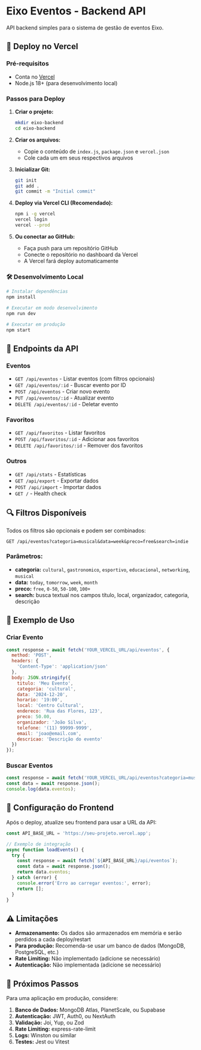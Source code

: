 # Eixo Eventos - Backend API

API backend simples para o sistema de gestão de eventos Eixo.

## 🚀 Deploy no Vercel

### Pré-requisitos
- Conta no [Vercel](https://vercel.com)
- Node.js 18+ (para desenvolvimento local)

### Passos para Deploy

1. **Criar o projeto:**
   ```bash
   mkdir eixo-backend
   cd eixo-backend
   ```

2. **Criar os arquivos:**
   - Copie o conteúdo de `index.js`, `package.json` e `vercel.json`
   - Cole cada um em seus respectivos arquivos

3. **Inicializar Git:**
   ```bash
   git init
   git add .
   git commit -m "Initial commit"
   ```

4. **Deploy via Vercel CLI (Recomendado):**
   ```bash
   npm i -g vercel
   vercel login
   vercel --prod
   ```

5. **Ou conectar ao GitHub:**
   - Faça push para um repositório GitHub
   - Conecte o repositório no dashboard da Vercel
   - A Vercel fará deploy automaticamente

### 🛠️ Desenvolvimento Local

```bash
# Instalar dependências
npm install

# Executar em modo desenvolvimento
npm run dev

# Executar em produção
npm start
```

## 📡 Endpoints da API

### Eventos
- `GET /api/eventos` - Listar eventos (com filtros opcionais)
- `GET /api/eventos/:id` - Buscar evento por ID
- `POST /api/eventos` - Criar novo evento
- `PUT /api/eventos/:id` - Atualizar evento
- `DELETE /api/eventos/:id` - Deletar evento

### Favoritos
- `GET /api/favoritos` - Listar favoritos
- `POST /api/favoritos/:id` - Adicionar aos favoritos
- `DELETE /api/favoritos/:id` - Remover dos favoritos

### Outros
- `GET /api/stats` - Estatísticas
- `GET /api/export` - Exportar dados
- `POST /api/import` - Importar dados
- `GET /` - Health check

## 🔍 Filtros Disponíveis

Todos os filtros são opcionais e podem ser combinados:

```
GET /api/eventos?categoria=musical&data=week&preco=free&search=indie
```

### Parâmetros:
- **categoria:** `cultural`, `gastronomico`, `esportivo`, `educacional`, `networking`, `musical`
- **data:** `today`, `tomorrow`, `week`, `month`
- **preco:** `free`, `0-50`, `50-100`, `100+`
- **search:** busca textual nos campos título, local, organizador, categoria, descrição

## 📝 Exemplo de Uso

### Criar Evento
```javascript
const response = await fetch('YOUR_VERCEL_URL/api/eventos', {
  method: 'POST',
  headers: {
    'Content-Type': 'application/json'
  },
  body: JSON.stringify({
    titulo: 'Meu Evento',
    categoria: 'cultural',
    data: '2024-12-20',
    horario: '19:00',
    local: 'Centro Cultural',
    endereco: 'Rua das Flores, 123',
    preco: 50.00,
    organizador: 'João Silva',
    telefone: '(11) 99999-9999',
    email: 'joao@email.com',
    descricao: 'Descrição do evento'
  })
});
```

### Buscar Eventos
```javascript
const response = await fetch('YOUR_VERCEL_URL/api/eventos?categoria=musical&data=week');
const data = await response.json();
console.log(data.eventos);
```

## 🔧 Configuração do Frontend

Após o deploy, atualize seu frontend para usar a URL da API:

```javascript
const API_BASE_URL = 'https://seu-projeto.vercel.app';

// Exemplo de integração
async function loadEvents() {
  try {
    const response = await fetch(`${API_BASE_URL}/api/eventos`);
    const data = await response.json();
    return data.eventos;
  } catch (error) {
    console.error('Erro ao carregar eventos:', error);
    return [];
  }
}
```

## ⚠️ Limitações

- **Armazenamento:** Os dados são armazenados em memória e serão perdidos a cada deploy/restart
- **Para produção:** Recomenda-se usar um banco de dados (MongoDB, PostgreSQL, etc.)
- **Rate Limiting:** Não implementado (adicione se necessário)
- **Autenticação:** Não implementada (adicione se necessário)

## 🚀 Próximos Passos

Para uma aplicação em produção, considere:

1. **Banco de Dados:** MongoDB Atlas, PlanetScale, ou Supabase
2. **Autenticação:** JWT, Auth0, ou NextAuth
3. **Validação:** Joi, Yup, ou Zod
4. **Rate Limiting:** express-rate-limit
5. **Logs:** Winston ou similar
6. **Testes:** Jest ou Vitest
